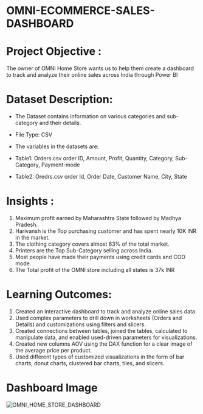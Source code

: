 # OMNI-ECOMMERCE-SALES-DASHBOARD
# Project Objective : 
The owner of OMNI Home Store wants us to help them create a dashboard to track and analyze their online sales across India through Power BI

# Dataset Description:
* The Dataset contains information on various categories and sub-category and their details.
* File Type: CSV

* The variables in the datasets are:
* Table1: Orders.csv order ID, Amount, Profit, Quantity, Category, Sub-Category, Payment-mode
* Table2: Oredrs.csv order Id, Order Date, Customer Name, City, State

# Insights :
1) Maximum profit earned by Maharashtra State followed by Madhya Pradesh.
2) Harivansh is the Top purchasing customer and has spent nearly 10K INR in the market.
3) The clothing category covers almost 63% of the total market.
4) Printers are the Top Sub-Category selling across India.
5) Most people have made their payments using credit cards and COD mode.
6) The Total profit of the OMNI store including all states is 37k INR

# Learning Outcomes:
1) Created an interactive dashboard to track and analyze online sales data.
2) Used complex parameters to drill down in worksheets (Orders and Details) and customizations using filters and slicers.
3) Created connections between tables, joined the tables, calculated to manipulate data, and enabled used-driven parameters for visualizations.
4) Created new columns AOV using the DAX function for a clear image of the average price per product.
5) Used different types of customized visualizations in the form of bar charts, donut charts, clustered bar charts, tiles, and slicers.

# Dashboard Image
![OMNI_HOME_STORE_DASHBOARD](https://github.com/frmas5pd8/OMNI-ECOMMERCE-SALES-DASHBOARD/assets/98344555/c55fb4d0-cb07-4d5e-a714-6ce3e0481c89)


